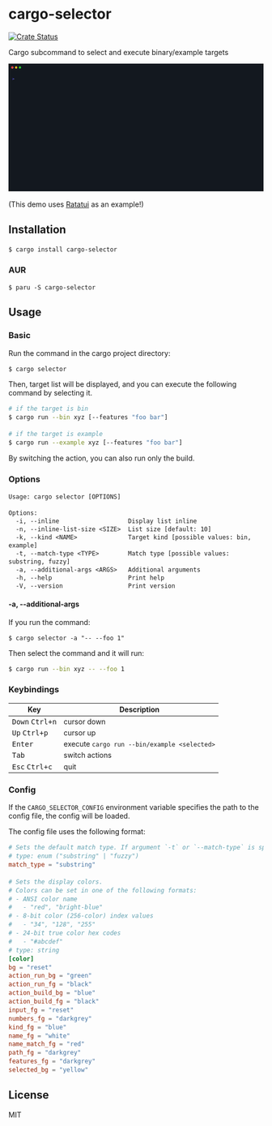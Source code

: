 # cargo-selector

[![Crate Status](https://img.shields.io/crates/v/cargo-selector.svg)](https://crates.io/crates/cargo-selector)

Cargo subcommand to select and execute binary/example targets

<img src="./img/demo.gif" width=800>

(This demo uses [Ratatui](https://github.com/ratatui-org/ratatui) as an example!)

## Installation

```
$ cargo install cargo-selector
```

### AUR

```
$ paru -S cargo-selector
```

## Usage

### Basic

Run the command in the cargo project directory:

```
$ cargo selector
```

Then, target list will be displayed, and you can execute the following command by selecting it.

```sh
# if the target is bin
$ cargo run --bin xyz [--features "foo bar"]

# if the target is example
$ cargo run --example xyz [--features "foo bar"]
```

By switching the action, you can also run only the build.

### Options

```
Usage: cargo selector [OPTIONS]

Options:
  -i, --inline                   Display list inline
  -n, --inline-list-size <SIZE>  List size [default: 10]
  -k, --kind <NAME>              Target kind [possible values: bin, example]
  -t, --match-type <TYPE>        Match type [possible values: substring, fuzzy]
  -a, --additional-args <ARGS>   Additional arguments
  -h, --help                     Print help
  -V, --version                  Print version
```

#### -a, --additional-args

If you run the command:

```
$ cargo selector -a "-- --foo 1"
```

Then select the command and it will run:

```sh
$ cargo run --bin xyz -- --foo 1
```

### Keybindings

| Key                               | Description                                  |
| --------------------------------- | -------------------------------------------- |
| <kbd>Down</kbd> <kbd>Ctrl+n</kbd> | cursor down                                  |
| <kbd>Up</kbd> <kbd>Ctrl+p</kbd>   | cursor up                                    |
| <kbd>Enter</kbd>                  | execute `cargo run --bin/example <selected>` |
| <kbd>Tab</kbd>                    | switch actions                               |
| <kbd>Esc</kbd> <kbd>Ctrl+c</kbd>  | quit                                         |

### Config

If the `CARGO_SELECTOR_CONFIG` environment variable specifies the path to the config file, the config will be loaded.

The config file uses the following format:

```toml
# Sets the default match type. If argument `-t` or `--match-type` is specified, it will be overridden.
# type: enum ("substring" | "fuzzy")
match_type = "substring"

# Sets the display colors.
# Colors can be set in one of the following formats:
# - ANSI color name
#   - "red", "bright-blue"
# - 8-bit color (256-color) index values
#   - "34", "128", "255"
# - 24-bit true color hex codes
#   - "#abcdef"
# type: string
[color]
bg = "reset"
action_run_bg = "green"
action_run_fg = "black"
action_build_bg = "blue"
action_build_fg = "black"
input_fg = "reset"
numbers_fg = "darkgrey"
kind_fg = "blue"
name_fg = "white"
name_match_fg = "red"
path_fg = "darkgrey"
features_fg = "darkgrey"
selected_bg = "yellow"
```

## License

MIT
